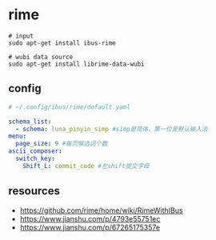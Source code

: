 # rime

```shell
# input
sudo apt-get install ibus-rime

# wubi data source
sudo apt-get install librime-data-wubi
```
## config
```yaml
# ~/.config/ibus/rime/default.yaml

schema_list:   
  - schema: luna_pinyin_simp #simp是简体，第一位是默认输入法 
menu:
  page_size: 9 #每页候选词个数
ascii_composer:
  switch_key:
    Shift_L: commit_code #左shift提交字母
```

## resources
- https://github.com/rime/home/wiki/RimeWithIBus
- https://www.jianshu.com/p/4793e55751ec
- https://www.jianshu.com/p/67265175357e
